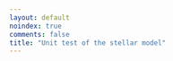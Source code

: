 ```yaml
---
layout: default
noindex: true
comments: false
title: "Unit test of the stellar model"
---
```


<!-- Jasmine -->
<link rel="stylesheet" type="text/css" href="/js/jasmine/lib/jasmine-3.3.0/jasmine.css">
<script type="text/javascript" src="/js/jasmine/lib/jasmine-3.3.0/jasmine.js"></script>
<script type="text/javascript" src="/js/jasmine/lib/jasmine-3.3.0/jasmine-html.js"></script>
<script type="text/javascript" src="/js/jasmine/lib/jasmine-3.3.0/boot.js"></script>



<!-- include source files here... -->
<script src="/js/jasmine/src/Player.js"></script>
<script src="/js/jasmine/src/Song.js"></script>

<!-- include spec files here... -->
<script src="/js/jasmine/spec/SpecHelper.js"></script>
<script src="/js/jasmine/spec/PlayerSpec.js"></script>